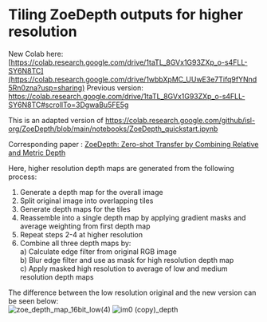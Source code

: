 # Tiling ZoeDepth outputs for higher resolution

New Colab here: [https://colab.research.google.com/drive/1taTL_8GVx1G93ZXp_o-s4FLL-SY6N8TC](https://colab.research.google.com/drive/1wbbXpMC_UUwE3e7Tifq9fYNnd5Rn0zna?usp=sharing)
Previous version: https://colab.research.google.com/drive/1taTL_8GVx1G93ZXp_o-s4FLL-SY6N8TC#scrollTo=3DgwaBu5FE5g

This is an adapted version of https://colab.research.google.com/github/isl-org/ZoeDepth/blob/main/notebooks/ZoeDepth_quickstart.ipynb

Corresponding paper : [ZoeDepth: Zero-shot Transfer by Combining Relative and Metric Depth](https://arxiv.org/abs/2302.12288v1)

Here, higher resolution depth maps are generated from the following process:

1)  Generate a depth map for the overall image    
2)  Split original image into overlapping tiles    
3)  Generate depth maps for the tiles    
4)  Reassemble into a single depth map by applying gradient masks and average weighting from first depth map    
5)  Repeat steps 2-4 at higher resolution
6)  Combine all three depth maps by: <br>
        a) Calculate edge filter from original RGB image<br>
        b) Blur edge filter and use as mask for high resolution depth map<br>
        c) Apply masked high resolution to average of low and medium resolution depth maps

The difference between the low resolution original and the new version can be seen below:    
![zoe_depth_map_16bit_low(4)](https://github.com/BillFSmith/TilingZoeDepth/assets/66475393/64bef7b9-566b-4fbc-8a83-f3d393d13873)
![im0 (copy)_depth](https://github.com/BillFSmith/TilingZoeDepth/assets/66475393/8cebe785-a62c-4193-aa0c-7f90b17435ec)

    
